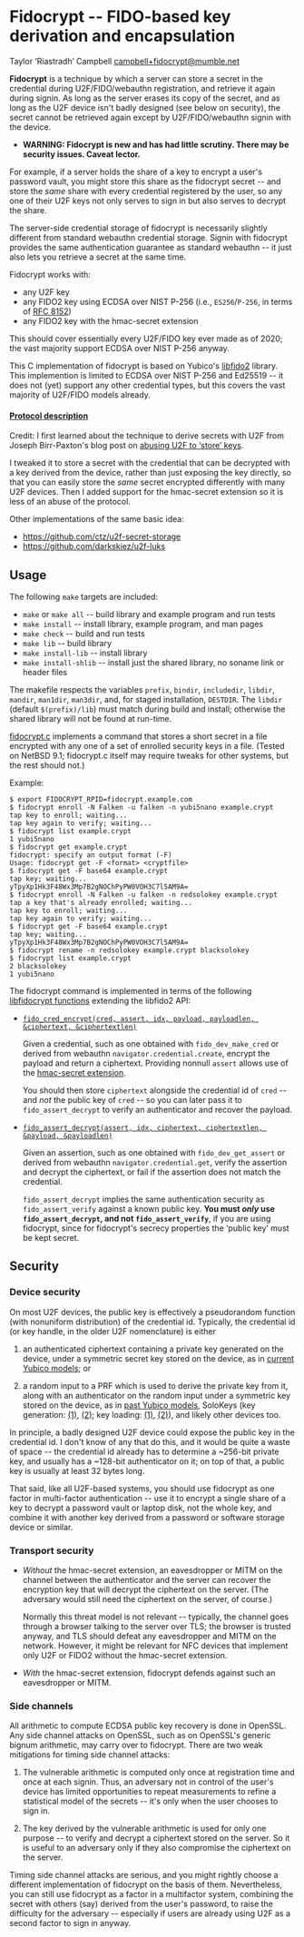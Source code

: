 Fidocrypt -- FIDO-based key derivation and encapsulation
========================================================

Taylor ‘Riastradh’ Campbell <campbell+fidocrypt@mumble.net>

**Fidocrypt** is a technique by which a server can store a secret in
the credential during U2F/FIDO/webauthn registration, and retrieve it
again during signin.  As long as the server erases its copy of the
secret, and as long as the U2F device isn't badly designed (see below
on security), the secret cannot be retrieved again except by
U2F/FIDO/webauthn signin with the device.

- **WARNING: Fidocrypt is new and has had little scrutiny.  There may
  be security issues.  Caveat lector.**

For example, if a server holds the share of a key to encrypt a user's
password vault, you might store this share as the fidocrypt secret --
and store the _same_ share with every credential registered by the
user, so any one of their U2F keys not only serves to sign in but also
serves to decrypt the share.

The server-side credential storage of fidocrypt is necessarily slightly
different from standard webauthn credential storage.  Signin with
fidocrypt provides the same authentication guarantee as standard
webauthn -- it just also lets you retrieve a secret at the same time.

Fidocrypt works with:
- any U2F key
- any FIDO2 key using ECDSA over NIST P-256 (i.e., `ES256`/`P-256`,
  in terms of [RFC 8152](https://tools.ietf.org/html/rfc8152))
- any FIDO2 key with the hmac-secret extension

This should cover essentially every U2F/FIDO key ever made as of 2020;
the vast majority support ECDSA over NIST P-256 anyway.

This C implementation of fidocrypt is based on Yubico's
[libfido2](https://github.com/Yubico/libfido2) library.  This
implemention is limited to ECDSA over NIST P-256 and Ed25519 -- it does
not (yet) support any other credential types, but this covers the vast
majority of U2F/FIDO models already.

#### [Protocol description](PROTOCOL.md)

Credit: I first learned about the technique to derive secrets with U2F
from Joseph Birr-Paxton's blog post on [abusing U2F to ‘store’
keys](https://jbp.io/2015/11/23/abusing-u2f-to-store-keys.html).

I tweaked it to store a secret with the credential that can be
decrypted with a key derived from the device, rather than just exposing
the key directly, so that you can easily store the _same_ secret
encrypted differently with many U2F devices.  Then I added support for
the hmac-secret extension so it is less of an abuse of the protocol.

Other implementations of the same basic idea:

- https://github.com/ctz/u2f-secret-storage
- https://github.com/darkskiez/u2f-luks


Usage
-----

The following `make` targets are included:

- `make` or `make all` -- build library and example program and run tests
- `make install` -- install library, example program, and man pages
- `make check` -- build and run tests
- `make lib` -- build library
- `make install-lib` -- install library
- `make install-shlib` -- install just the shared library, no soname
  link or header files

The makefile respects the variables `prefix`, `bindir`, `includedir`,
`libdir`, `mandir`, `man1dir`, `man3dir`, and, for staged installation,
`DESTDIR`.  The `libdir` (default `$(prefix)/lib`) must match during
build and install; otherwise the shared library will not be found at
run-time.

[fidocrypt.c](fidocrypt.c) implements a command that stores a short
secret in a file encrypted with any one of a set of enrolled security
keys in a file.  (Tested on NetBSD 9.1; fidocrypt.c itself may require
tweaks for other systems, but the rest should not.)

Example:

```none
$ export FIDOCRYPT_RPID=fidocrypt.example.com
$ fidocrypt enroll -N Falken -u falken -n yubi5nano example.crypt
tap key to enroll; waiting...
tap key again to verify; waiting...
$ fidocrypt list example.crypt
1 yubi5nano
$ fidocrypt get example.crypt
fidocrypt: specify an output format (-F)
Usage: fidocrypt get -F <format> <cryptfile>
$ fidocrypt get -F base64 example.crypt
tap key; waiting...
yTpyXp1Hk3F48Wx3Mp7B2gNOChPyPW0VOH3C7l5AM9A=
$ fidocrypt enroll -N Falken -u falken -n redsolokey example.crypt
tap a key that's already enrolled; waiting...
tap key to enroll; waiting...
tap key again to verify; waiting...
$ fidocrypt get -F base64 example.crypt
tap key; waiting...
yTpyXp1Hk3F48Wx3Mp7B2gNOChPyPW0VOH3C7l5AM9A=
$ fidocrypt rename -n redsolokey example.crypt blacksolokey
$ fidocrypt list example.crypt
2 blacksolokey
1 yubi5nano
```

The fidocrypt command is implemented in terms of the following
[libfidocrypt functions](fidocrypt.3) extending the libfido2 API:

- [`fido_cred_encrypt(cred, assert, idx, payload, payloadlen, &ciphertext, &ciphertextlen)`](cred_encrypt.c)

  Given a credential, such as one obtained with `fido_dev_make_cred` or
  derived from webauthn `navigator.credential.create`, encrypt the
  payload and return a ciphertext.  Providing nonnull `assert` allows
  use of the [hmac-secret extension][hmac-secret].

  You should then store `ciphertext` alongside the credential id of
  `cred` -- and _not_ the public key of `cred` -- so you can later pass
  it to `fido_assert_decrypt` to verify an authenticator and recover
  the payload.

- [`fido_assert_decrypt(assert, idx, ciphertext, ciphertextlen, &payload, &payloadlen)`](assert_decrypt.c)

  Given an assertion, such as one obtained with `fido_dev_get_assert`
  or derived from webauthn `navigator.credential.get`, verify the
  assertion and decrypt the ciphertext, or fail if the assertion does
  not match the credential.

  `fido_assert_decrypt` implies the same authentication security as
  `fido_assert_verify` against a known public key.  **You must _only_
  use `fido_assert_decrypt`, and not `fido_assert_verify`**, if you are
  using fidocrypt, since for fidocrypt's secrecy properties the ‘public
  key’ must be kept secret.


  [hmac-secret]: https://fidoalliance.org/specs/fido-v2.0-rd-20180702/fido-client-to-authenticator-protocol-v2.0-rd-20180702.html#sctn-hmac-secret-extension


Security
--------

### Device security

On most U2F devices, the public key is effectively a pseudorandom
function (with nonuniform distribution) of the credential id.
Typically, the credential id (or key handle, in the older U2F
nomenclature) is either

1. an authenticated ciphertext containing a private key generated on
   the device, under a symmetric secret key stored on the device, as in
   [current Yubico models][yubico-keygen]; or

2. a random input to a PRF which is used to derive the private key from
   it, along with an authenticator on the random input under a
   symmetric key stored on the device, as in [past Yubico
   models][yubico-keygen-old], SoloKeys (key generation:
   [(1)][solokeys-keygen1], [(2)][solokeys-keygen2]; key loading:
   [(1)][solokeys-keyload1], [(2)][solokeys-keyload2]), and likely
   other devices too.

In principle, a badly designed U2F device could expose the public key
in the credential id.  I don't know of any that do this, and it would
be quite a waste of space -- the credential id already has to determine
a ~256-bit private key, and usually has a ~128-bit authenticator on it;
on top of that, a public key is usually at least 32 bytes long.

That said, like all U2F-based systems, you should use fidocrypt as one
factor in multi-factor authentication -- use it to encrypt a single
share of a key to decrypt a password vault or laptop disk, not the
whole key, and combine it with another key derived from a password or
software storage device or similar.


  [yubico-keygen]: https://developers.yubico.com/U2F/Protocol_details/Key_generation.html
  [yubico-keygen-old]: https://web.archive.org/web/20190712075231/https://developers.yubico.com/U2F/Protocol_details/Key_generation.html
  [solokeys-keygen1]: https://github.com/solokeys/solo/blob/8b91ec7c538d0d071842e0b86ef94266936ab1d7/fido2/u2f.c#L180-L187
  [solokeys-keygen2]: https://github.com/solokeys/solo/blob/8b91ec7c538d0d071842e0b86ef94266936ab1d7/fido2/crypto.c#L273-L284
  [solokeys-keyload1]: https://github.com/solokeys/solo/blob/8b91ec7c538d0d071842e0b86ef94266936ab1d7/fido2/u2f.c#L250-L252
  [solokeys-keyload2]: https://github.com/solokeys/solo/blob/8b91ec7c538d0d071842e0b86ef94266936ab1d7/fido2/u2f.c#L164-L168
  [solokeys-keyload3]: https://github.com/solokeys/solo/blob/8b91ec7c538d0d071842e0b86ef94266936ab1d7/fido2/crypto.c#L210-L216


### Transport security

- _Without_ the hmac-secret extension, an eavesdropper or MITM on the
  channel between the authenticator and the server can recover the
  encryption key that will decrypt the ciphertext on the server.  (The
  adversary would still need the ciphertext on the server, of course.)

  Normally this threat model is not relevant -- typically, the channel
  goes through a browser talking to the server over TLS; the browser is
  trusted anyway, and TLS should defeat any eavesdropper and MITM on
  the network.  However, it might be relevant for NFC devices that
  implement only U2F or FIDO2 without the hmac-secret extension.

- _With_ the hmac-secret extension, fidocrypt defends against such an
  eavesdropper or MITM.


### Side channels

All arithmetic to compute ECDSA public key recovery is done in OpenSSL.
Any side channel attacks on OpenSSL, such as on OpenSSL's generic
bignum arithmetic, may carry over to fidocrypt.  There are two weak
mitigations for timing side channel attacks:

1. The vulnerable arithmetic is computed only once at registration time
   and once at each signin.  Thus, an adversary not in control of the
   user's device has limited opportunities to repeat measurements to
   refine a statistical model of the secrets -- it's only when the user
   chooses to sign in.

2. The key derived by the vulnerable arithmetic is used for only one
   purpose -- to verify and decrypt a ciphertext stored on the server.
   So it is useful to an adversary only if they also compromise the
   ciphertext on the server.

Timing side channel attacks are serious, and you might rightly choose a
different implementation of fidocrypt on the basis of them.
Nevertheless, you can still use fidocrypt as a factor in a multifactor
system, combining the secret with others (say) derived from the user's
password, to raise the difficulty for the adversary -- especially if
users are already using U2F as a second factor to sign in anyway.
